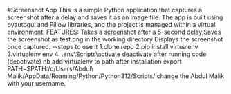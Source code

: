#Screenshot App
This is a simple Python application that captures a screenshot after a delay and saves it as an image file. The app is built using pyautogui and Pillow libraries, and the project is managed within a virtual environment.
FEATURES: Takes a screenshot after a 5-second delay,Saves the screenshot as test.png in the working directory
Displays the screenshot once captured.
--steps to use it
1.clone repo
2.pip install  virtualenv
3.virtualenv env
4. .env\Scripts\activate
deactivate after running code (deactivate)
nb add virtualenv to path after installation 
export PATH=$PATH:/c/Users/Abdul\ Malik/AppData/Roaming/Python/Python312/Scripts/
change the Abdul Malik with your username.
 